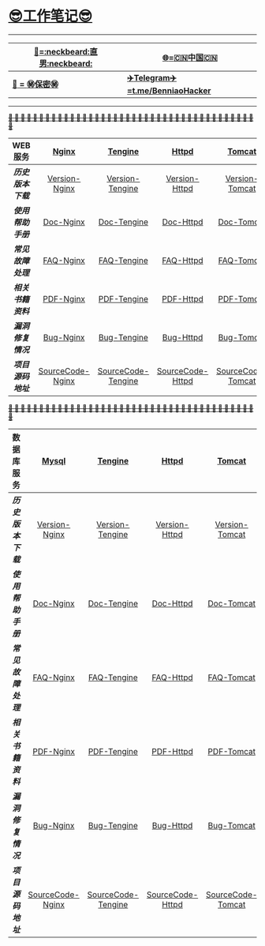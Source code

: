 # __[:sunglasses:工作笔记:sunglasses:](https://github.com/benniao1996/1996)__
****
|[__:restroom:=:neckbeard:直男:neckbeard:__](https://github.com/benniao1996/1996)|[__:globe_with_meridians:=:cn:中国:cn:__](https://github.com/benniao1996/1996)|
| --- | ---
|[__:couple_with_heart: = :secret:保密:secret:__](https://github.com/benniao1996/1996)|[__:airplane:Telegram:airplane:=t.me/BenniaoHacker__](https://t.me/BenniaoHacker)|
****
[~~__**:shit: :shit: :shit: :shit: :shit: :shit: :shit: :shit: :shit: :shit: :shit: :shit: :shit: :shit: :shit: :shit: :shit: :shit: :shit: :shit: :shit: :shit: :shit: :shit: :shit: :shit: :shit: :shit: :shit: :shit: :shit: :shit: :shit: :shit: :shit: :shit: :shit: :shit: :shit: :shit: :shit:**__~~](https://t.me/BenniaoHacker)

| __WEB服务__ | [Nginx](http://nginx.org/)  | [Tengine](http://tengine.taobao.org/) | [Httpd](http://httpd.apache.org/) | [Tomcat](http://tomcat.apache.org/) | [IIS](https://www.iis.net/) | [Lighttpd](http://www.lighttpd.net/)  | 
| :----------: | :-----------: | :----------: | :-----------: | :----------: | :-----------: | :----------: | 
| ***历史版本下载*** | [Version-Nginx](http://nginx.org/en/download.html) | [Version-Tengine]() | [Version-Httpd]() | [Version-Tomcat]() | [Version-IIS]() | [Version-Lighttpd]() |
| ***使用帮助手册*** | [Doc-Nginx]() | [Doc-Tengine]() | [Doc-Httpd]() | [Doc-Tomcat]() | [Doc-IIS]() | [Doc-Lighttpd]() |
| ***常见故障处理*** | [FAQ-Nginx]() | [FAQ-Tengine]() | [FAQ-Httpd]() | [FAQ-Tomcat]() | [FAQ-IIS]() | [FAQ-Lighttpd]() |
| ***相关书籍资料*** | [PDF-Nginx]() | [PDF-Tengine]() | [PDF-Httpd]() | [PDF-Tomcat]() | [PDF-IIS]() | [PDF-Lighttpd]() |
| ***漏洞修复情况*** | [Bug-Nginx]() | [Bug-Tengine]() | [Bug-Httpd]() | [Bug-Tomcat]() | [Bug-IIS]() | [Bug-Lighttpd]() |
| ***项目源码地址*** | [SourceCode-Nginx]() | [SourceCode-Tengine]() | [SourceCode-Httpd]() | [SourceCode-Tomcat]() | [SourceCode-IIS]() | [SourceCode-Lighttpd]() |

[~~__**:shit: :shit: :shit: :shit: :shit: :shit: :shit: :shit: :shit: :shit: :shit: :shit: :shit: :shit: :shit: :shit: :shit: :shit: :shit: :shit: :shit: :shit: :shit: :shit: :shit: :shit: :shit: :shit: :shit: :shit: :shit: :shit: :shit: :shit: :shit: :shit: :shit: :shit: :shit: :shit: :shit:**__~~](https://t.me/BenniaoHacker)


| 数据库服务 | [Mysql](http://nginx.org/)  | [Tengine](http://tengine.taobao.org/) | [Httpd](http://httpd.apache.org/) | [Tomcat](http://tomcat.apache.org/) | [IIS](https://www.iis.net/) | [Lighttpd](http://www.lighttpd.net/)  | 
| :----------: | :-----------: | :----------: | :-----------: | :----------: | :-----------: | :----------: | 
| ***历史版本下载*** | [Version-Nginx](http://nginx.org/en/download.html) | [Version-Tengine]() | [Version-Httpd]() | [Version-Tomcat]() | [Version-IIS]() | [Version-Lighttpd]() |
| ***使用帮助手册*** | [Doc-Nginx]() | [Doc-Tengine]() | [Doc-Httpd]() | [Doc-Tomcat]() | [Doc-IIS]() | [Doc-Lighttpd]() |
| ***常见故障处理*** | [FAQ-Nginx]() | [FAQ-Tengine]() | [FAQ-Httpd]() | [FAQ-Tomcat]() | [FAQ-IIS]() | [FAQ-Lighttpd]() |
| ***相关书籍资料*** | [PDF-Nginx]() | [PDF-Tengine]() | [PDF-Httpd]() | [PDF-Tomcat]() | [PDF-IIS]() | [PDF-Lighttpd]() |
| ***漏洞修复情况*** | [Bug-Nginx]() | [Bug-Tengine]() | [Bug-Httpd]() | [Bug-Tomcat]() | [Bug-IIS]() | [Bug-Lighttpd]() |
| ***项目源码地址*** | [SourceCode-Nginx]() | [SourceCode-Tengine]() | [SourceCode-Httpd]() | [SourceCode-Tomcat]() | [SourceCode-IIS]() | [SourceCode-Lighttpd]() |

